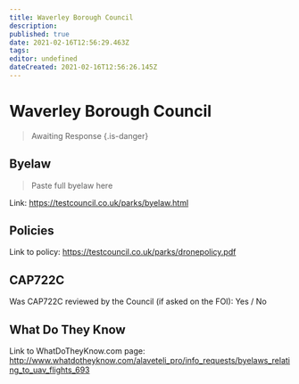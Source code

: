 ```yaml
---
title: Waverley Borough Council
description: 
published: true
date: 2021-02-16T12:56:29.463Z
tags: 
editor: undefined
dateCreated: 2021-02-16T12:56:26.145Z
---
```


# Waverley Borough Council
>  Awaiting Response
> {.is-danger}

## Byelaw
> Paste full byelaw here

Link:
https://testcouncil.co.uk/parks/byelaw.html

## Policies
Link to policy:
https://testcouncil.co.uk/parks/dronepolicy.pdf

## CAP722C

Was CAP722C reviewed by the Council (if asked on the FOI): Yes / No

## What Do They Know

Link to WhatDoTheyKnow.com page:
http://www.whatdotheyknow.com/alaveteli_pro/info_requests/byelaws_relating_to_uav_flights_693

